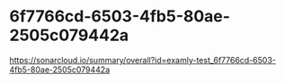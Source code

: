# 6f7766cd-6503-4fb5-80ae-2505c079442a
https://sonarcloud.io/summary/overall?id=examly-test_6f7766cd-6503-4fb5-80ae-2505c079442a
